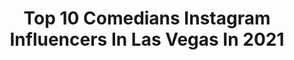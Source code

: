 ---
title: Top 10 Comedians Instagram Influencers In Las Vegas In 2021
description: >-
  Find top comedians Instagram influencers in Las Vegas in 2021. Most popular hashtags: #lasvegas #music #quarantine #love.
platform: Instagram
hits: 11
text_top: See the top-rated Instagram accounts on inBeat.
text_bottom: Our database holds 11 Instagram influencers like this in Las Vegas, United States for you to contact.
profiles:
  - username: "iam_pyb"
    fullname: >-
      🙋🏻‍♂️ P.Y.B 🇫🇷
    bio: >-
      « 𝗟𝝠 𝗩𝗜𝗘 𝗡𝗘 𝗩𝝠𝗨𝗧 𝗣𝝠𝗦 𝗗'𝗘̂𝗧𝗥𝗘 𝗩𝗘́𝗖𝗨𝗘, 𝗦𝗜 𝝝𝗡 𝗡𝗘 𝗟𝝠 𝗩𝗜𝗧 𝗣𝝠𝗦 𝗖𝝝𝗠𝗠𝗘 𝗨𝗡 𝗥𝗘̂𝗩𝗘 »⠀ 🎉🍾 𝘗𝘢𝘳𝘵𝘺 🌍🛩 𝘛𝘳𝘢𝘷𝘦𝘭 🍜🍝 𝘎𝘢𝘴𝘵𝘳𝘰𝘯𝘰𝘮𝘺 🎬🎥 𝘊𝘪𝘯𝘦𝘮𝘢
    location: "United States"
    followers: 59781
    engagement: 411
    commentsToLikes: 0.015983
    id: ck0vvcff3oiq80i19cz1ws0i4
    verified: false
    hashtags: "#paris, #traveler, #traveladdict, #american"
  - username: "richardwilk"
    fullname: >-
      Richard Wilk • Las Vegas
    bio: >-
      📍Las Vegas | from Toronto That guy from the BBC show... “Gambling in Las Vegas” 🎬 #creatingfirsts for #celebrities and YOU⭐️
    location: "United States"
    followers: 56002
    engagement: 409
    commentsToLikes: 0.047271
    id: ck136qlur7rwh0i1911d5jmrf
    verified: false
    hashtags: "#fitguys, #richardwilk, #wwe, #fitgirl"
  - username: "sweetthoughtstravel"
    fullname: >-
      Brenda Saraí Zuniga
    bio: >-
      •Semi-finalist @MissCAUSA 2020🏅 •Mindfulness Coach 🧠🧘🏻‍♀️ •Comedian 🎤 •@NAMIcommunicate Certified Speaker •Mental Health Activist •Philanthropist
    location: "United States"
    followers: 15679
    engagement: 450
    commentsToLikes: 0.084694
    id: ck0tym6j5n89l0i19fwg4l96i
    verified: false
    hashtags: "#throwback, #laughatmypain, #mentalhealthmatters, #princessleia"
  - username: "mrjoecornish"
    fullname: >-
      Joe Cornish
    bio: >-
      Director, Writer, Comedian, Adam & Joe on TV, radio & podcast, Attack The Block, The Adventures of Tintin, Ant-Man, The Kid Who Would Be King etc etc
    location: "United States"
    followers: 42629
    engagement: 625
    commentsToLikes: 0.038350
    id: ck0w2zycbqxza0i19tw3ip2f7
    verified: false
    hashtags: "#theadamandjoeshow, #youdontnomi, #classiccinema, #silly"
  - username: "appurv20"
    fullname: >-
      Appurv Gupta-GuptaJi
    bio: >-
      Comedian | Entreprenuer | Angel Investor | Chai Lover | 1500 shows in 6 countries | Managed by OML | Booking: urvashi@oml.in
    location: "United States"
    followers: 105044
    engagement: 132
    commentsToLikes: 0.016619
    id: ck600c7ehdbto0i146m7lozln
    verified: true
    hashtags: "#instalove, #instalike, #houseparty, #thecentralclubofcomedy"
  - username: "thejordansoto"
    fullname: >-
      Jordan Soto 🔵
    bio: >-
      🎤 #Broadcaster 🎬#VoiceOver (published) 📽 #VideoProducer 📸 #Model (published) ✍🏽 #Writer (published) 🎥#Actress (commercial/film) - 👇🏼Follow My Page
    location: "United States"
    followers: 16108
    engagement: 368
    commentsToLikes: 0.083618
    id: ck8t8q5zklcmf0j78mn6ikgpr
    verified: false
    hashtags: "#tv, #co, #funny, #radiostation"
  - username: "comedianjreid"
    fullname: >-
      JAY REID | COMEDIAN
    bio: >-
      🎤Stand-up Comic ✍️Writer 📺Youtuber ⭐EP of @ComedyAndCocktailsLV My passion is to make the world smile 🎥 450K+ Views on YouTube ⬇️LEARN MORE ABOUT ME
    location: "United States"
    followers: 17598
    engagement: 117
    commentsToLikes: 0.181632
    id: ck55p0vly9kjw0i11recxqyfz
    verified: false
    hashtags: "#rickybyrne, #theasiajade, #tbt, #thatdontgotogether"
  - username: "kittysterling"
    fullname: >-
      RACHEL STERLING
    bio: >-
      Comedian & Host of Podcast @millennial_tendencies Tues/11pm (Download Rachel Sterling App for Appearances/ Stand-up Show updates & O.F. Link)🙅‍♀️DMs
    location: "United States"
    followers: 28629
    engagement: 179
    commentsToLikes: 0.100771
    id: ck6tx9j65wlee0j71duyx31w8
    verified: false
    hashtags: "#repost, #2020, #standupcomedy, #instadaily"
  - username: "elmagodelhumor"
    fullname: >-
      J  O  E  L   R O M E R O
    bio: >-
      ENTRETENER ES MI PASIÓN 📍Las Vegas
    location: "United States"
    followers: 25927
    engagement: 190
    commentsToLikes: 0.262975
    id: ck5hdh6bonepq0i11ry8dd1os
    verified: false
    hashtags: "#venezolanosenelmundo, #venezolanosenmadrid, #venezolanosenchile, #comedia"
  - username: "officialcharo"
    fullname: >-
      Charo
    bio: >-
      Charobookings@gmail.com
    location: "United States"
    followers: 162049
    engagement: 335
    commentsToLikes: 0.040217
    id: ck15ufri2mysh0i19zxi9fuch
    verified: true
    hashtags: "#music, #singer, #iloveyou, #weekend"
---